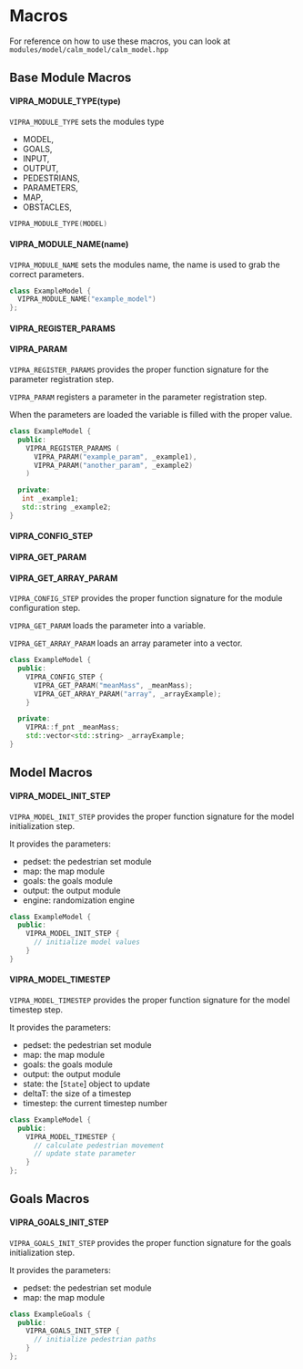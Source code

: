 # Macros

For reference on how to use these macros, you can look at `modules/model/calm_model/calm_model.hpp`

## Base Module Macros

#### VIPRA_MODULE_TYPE(type)

`VIPRA_MODULE_TYPE` sets the modules type
- MODEL,
- GOALS,
- INPUT,
- OUTPUT,
- PEDESTRIANS,
- PARAMETERS,
- MAP,
- OBSTACLES,

```C++
VIPRA_MODULE_TYPE(MODEL)
```

#### VIPRA_MODULE_NAME(name)

`VIPRA_MODULE_NAME` sets the modules name, the name is used to grab the correct parameters.

```C++
class ExampleModel {
  VIPRA_MODULE_NAME("example_model")
};
```

#### VIPRA_REGISTER_PARAMS
#### VIPRA_PARAM

`VIPRA_REGISTER_PARAMS` provides the proper function signature for the parameter registration step.

`VIPRA_PARAM` registers a parameter in the parameter registration step.

When the parameters are loaded the variable is filled with the proper value.

```C++
class ExampleModel {
  public:
    VIPRA_REGISTER_PARAMS (
      VIPRA_PARAM("example_param", _example1),
      VIPRA_PARAM("another_param", _example2)
    )

  private:
   int _example1;
   std::string _example2;
}
```

#### VIPRA_CONFIG_STEP
#### VIPRA_GET_PARAM
#### VIPRA_GET_ARRAY_PARAM

`VIPRA_CONFIG_STEP` provides the proper function signature for the module configuration step.

`VIPRA_GET_PARAM` loads the parameter into a variable.

`VIPRA_GET_ARRAY_PARAM` loads an array parameter into a vector.

```C++
class ExampleModel {
  public:
    VIPRA_CONFIG_STEP {
      VIPRA_GET_PARAM("meanMass", _meanMass);
      VIPRA_GET_ARRAY_PARAM("array", _arrayExample);
    }

  private:
    VIPRA::f_pnt _meanMass;
    std::vector<std::string> _arrayExample;
}
```

## Model Macros

#### VIPRA_MODEL_INIT_STEP

`VIPRA_MODEL_INIT_STEP` provides the proper function signature for the model initialization step.

It provides the parameters:
- pedset: the pedestrian set module
- map: the map module
- goals: the goals module
- output: the output module
- engine: randomization engine

```C++
class ExampleModel {
  public:
    VIPRA_MODEL_INIT_STEP {
      // initialize model values
    }
}
```

#### VIPRA_MODEL_TIMESTEP

`VIPRA_MODEL_TIMESTEP` provides the proper function signature for the model timestep step.

It provides the parameters:
- pedset: the pedestrian set module
- map: the map module
- goals: the goals module
- output: the output module
- state: the [`State`] object to update
- deltaT: the size of a timestep
- timestep: the current timestep number

```C++
class ExampleModel {
  public:
    VIPRA_MODEL_TIMESTEP {
      // calculate pedestrian movement
      // update state parameter
    }
};
```

## Goals Macros

#### VIPRA_GOALS_INIT_STEP

`VIPRA_GOALS_INIT_STEP` provides the proper function signature for the goals initialization step.

It provides the parameters:
- pedset: the pedestrian set module
- map: the map module

```C++
class ExampleGoals {
  public:
    VIPRA_GOALS_INIT_STEP {
      // initialize pedestrian paths
    }
};
```